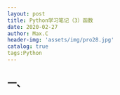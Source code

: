 ```yaml
---
layout: post
title: Python学习笔记（3）函数
date: 2020-02-27
author: Max.C
header-img: 'assets/img/pro28.jpg'
catalog: true
tags:Python
---
```




## 一、

